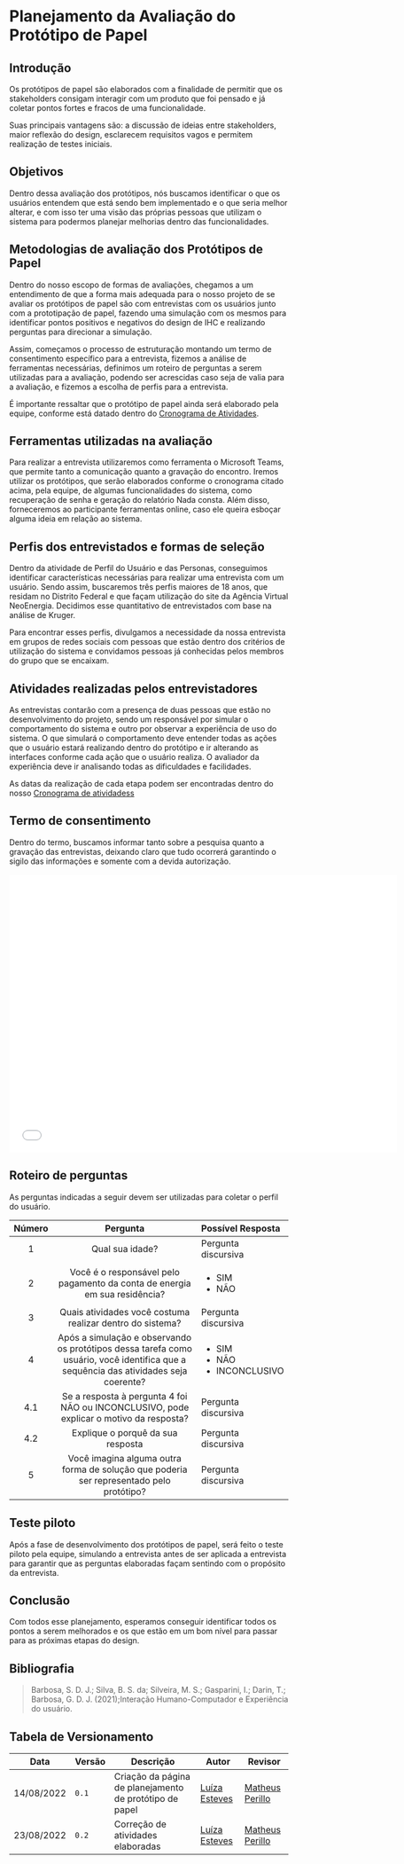 # Planejamento da Avaliação do Protótipo de Papel 

## Introdução

Os protótipos de papel são elaborados com a finalidade de permitir que os stakeholders consigam interagir com um produto que foi pensado e já coletar pontos fortes e fracos de uma funcionalidade.

Suas principais vantagens são: a discussão de ideias entre stakeholders, maior reflexão do design, esclarecem requisitos vagos e permitem realização de testes iniciais.

## Objetivos

Dentro dessa avaliação dos protótipos, nós buscamos identificar o que os usuários entendem que está sendo bem implementado e o que seria melhor alterar, e com isso ter uma visão das próprias pessoas que utilizam o sistema para podermos planejar melhorias dentro das funcionalidades.

## Metodologias de avaliação dos Protótipos de Papel 

Dentro do nosso escopo de formas de avaliações, chegamos a um entendimento de que a forma mais adequada para o nosso projeto de se avaliar os protótipos de papel são com entrevistas com os usuários junto com a prototipação de papel, fazendo uma simulação com os mesmos para identificar pontos positivos e negativos do design de IHC e realizando perguntas para direcionar a simulação.

Assim, começamos o processo de estruturação montando um termo de consentimento específico para a entrevista, fizemos a análise de ferramentas necessárias, definimos um roteiro de perguntas a serem utilizadas para a avaliação, podendo ser acrescidas caso seja de valia para a avaliação, e fizemos a escolha de perfis para a entrevista.

É importante ressaltar que o protótipo de papel ainda será elaborado pela equipe, conforme está datado dentro do [Cronograma de Atividades](../../planejamento/cronograma.md).

## Ferramentas utilizadas na avaliação

Para realizar a entrevista utilizaremos como ferramenta o Microsoft Teams, que permite tanto a comunicação quanto a gravação do encontro. Iremos utilizar os protótipos, que serão elaborados conforme o cronograma citado acima, pela equipe, de algumas funcionalidades do sistema, como recuperação de senha e geração do relatório Nada consta. Além disso, forneceremos ao participante ferramentas online, caso ele queira esboçar alguma ideia em relação ao sistema.

## Perfis dos entrevistados e formas de seleção

Dentro da atividade de Perfil do Usuário e das Personas, conseguimos identificar características necessárias para realizar uma entrevista com um usuário. Sendo assim, buscaremos três perfis maiores de 18 anos, que residam no Distrito Federal e que façam utilização do site da Agência Virtual NeoEnergia. Decidimos esse quantitativo de entrevistados com base na análise de Kruger.

Para encontrar esses perfis, divulgamos a necessidade da nossa entrevista em grupos de redes sociais com pessoas que estão dentro dos critérios de utilização do sistema e convidamos pessoas já conhecidas pelos membros do grupo que se encaixam.

## Atividades realizadas pelos entrevistadores

As entrevistas contarão com a presença de duas pessoas que estão no desenvolvimento do projeto, sendo um responsável por simular o comportamento do sistema e outro por observar a experiência de uso do sistema. O que simulará o comportamento deve entender todas as ações que o usuário estará realizando dentro do protótipo e ir alterando as interfaces conforme cada ação que o usuário realiza. O avaliador da experiência deve ir analisando todas as dificuldades e facilidades.

As datas da realização de cada etapa podem ser encontradas dentro do nosso [Cronograma de atividadess](../../planejamento/cronograma.md) 

## Termo de consentimento

Dentro do termo, buscamos informar tanto sobre a pesquisa quanto a gravação das entrevistas, deixando claro que tudo ocorrerá garantindo o sigilo das informações e somente com a devida autorização.
<br/><br/>
<embed src="../../../assets/termoConsentimento.pdf" type="application/pdf" width="700" height="500">

## Roteiro de perguntas

As perguntas indicadas a seguir devem ser utilizadas para coletar o perfil do usuário.

| Número | Pergunta | Possível Resposta |
|:--:|:--:|:---|
| 1 | Qual sua idade?| Pergunta discursiva |
| 2 | Você é o responsável pelo pagamento da conta de energia em sua residência?| <ul> <li> SIM</li> <li>  NÃO </li></ul> |
| 3 | Quais atividades você costuma realizar dentro do sistema?| Pergunta discursiva |
| 4 | Após a simulação e observando os protótipos dessa tarefa como usuário, você identifica que a sequência das atividades seja coerente? | <ul> <li> SIM</li> <li>  NÃO </li> <li> INCONCLUSIVO</li> </ul> |
| 4.1 | Se a resposta à pergunta 4 foi NÃO ou INCONCLUSIVO, pode explicar o motivo da resposta? | Pergunta discursiva |
| 4.2 | Explique o porquê da sua resposta| Pergunta discursiva |
| 5 | Você imagina alguma outra forma de solução que poderia ser representado pelo protótipo? | Pergunta discursiva |

## Teste piloto

Após a fase de desenvolvimento dos protótipos de papel, será feito o teste piloto pela equipe, simulando a entrevista antes de ser aplicada a entrevista para garantir que as perguntas elaboradas façam sentindo com o propósito da entrevista.

## Conclusão

Com todos esse planejamento, esperamos conseguir identificar todos os pontos a serem melhorados e os que estão em um bom nível para passar para as próximas etapas do design.

## Bibliografia
> Barbosa, S. D. J.; Silva, B. S. da; Silveira, M. S.; Gasparini, I.; Darin, T.; Barbosa, G. D. J. (2021);Interação Humano-Computador e Experiência do usuário.

## Tabela de Versionamento

| Data | Versão | Descrição | Autor | Revisor |
| ---- | ------ | --------- | ----- | ------- |
| 14/08/2022 | `0.1`  | Criação da página de planejamento de protótipo de papel | [Luíza Esteves](https://github.com/luiza-esteves) | [Matheus Perillo](https://github.com/MatheusPerillo)
| 23/08/2022 | `0.2`  | Correção de atividades elaboradas| [Luíza Esteves](https://github.com/luiza-esteves) | [Matheus Perillo](https://github.com/MatheusPerillo)